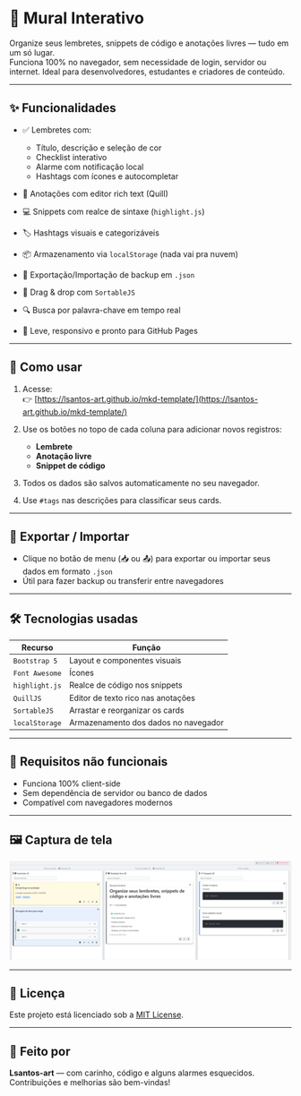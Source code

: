 # 🧱 Mural Interativo

Organize seus lembretes, snippets de código e anotações livres — tudo em um só lugar.  
Funciona 100% no navegador, sem necessidade de login, servidor ou internet. Ideal para desenvolvedores, estudantes e criadores de conteúdo.

---

## ✨ Funcionalidades

- ✅ Lembretes com:
  - Título, descrição e seleção de cor
  - Checklist interativo
  - Alarme com notificação local
  - Hashtags com ícones e autocompletar

- 📄 Anotações com editor rich text (Quill)
- 💻 Snippets com realce de sintaxe (`highlight.js`)
- 🏷️ Hashtags visuais e categorizáveis
- 📦 Armazenamento via `localStorage` (nada vai pra nuvem)
- 🔄 Exportação/Importação de backup em `.json`
- 🧩 Drag & drop com `SortableJS`
- 🔍 Busca por palavra-chave em tempo real
- 🌙 Leve, responsivo e pronto para GitHub Pages

---

## 🚀 Como usar

1. Acesse:  
   👉 [https://lsantos-art.github.io/mkd-template/](https://lsantos-art.github.io/mkd-template/)

2. Use os botões no topo de cada coluna para adicionar novos registros:
   - **Lembrete**
   - **Anotação livre**
   - **Snippet de código**

3. Todos os dados são salvos automaticamente no seu navegador.

4. Use `#tags` nas descrições para classificar seus cards.

---

## 💾 Exportar / Importar

- Clique no botão de menu (📥 ou 📤) para exportar ou importar seus dados em formato `.json`
- Útil para fazer backup ou transferir entre navegadores

---

## 🛠️ Tecnologias usadas

| Recurso        | Função                              |
|----------------|-------------------------------------|
| `Bootstrap 5`  | Layout e componentes visuais        |
| `Font Awesome` | Ícones                              |
| `highlight.js` | Realce de código nos snippets       |
| `QuillJS`      | Editor de texto rico nas anotações  |
| `SortableJS`   | Arrastar e reorganizar os cards     |
| `localStorage` | Armazenamento dos dados no navegador|

---

## 🧠 Requisitos não funcionais

- Funciona 100% client-side
- Sem dependência de servidor ou banco de dados
- Compatível com navegadores modernos

---

## 🖼️ Captura de tela

![alt text](image.png)

---

## 📜 Licença

Este projeto está licenciado sob a [MIT License](LICENSE).

---

## 🙌 Feito por

**Lsantos-art** — com carinho, código e alguns alarmes esquecidos.  
Contribuições e melhorias são bem-vindas!
